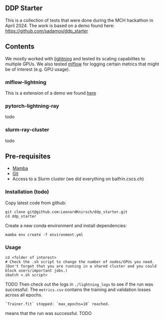 ## DDP Starter

This is a collection of tests that were done during the MCH hackathon in April 2024. The work is based on a demo found here: https://github.com/sadamov/ddp_starter

## Contents
We mostly worked with [lightning](https://lightning.ai/docs/pytorch/stable/) and tested its scaling capabilites to multiple GPUs. We also tested [mlflow](https://mlflow.org/) for logging certain metrics that might be of interest (e.g. GPU usage). 

### mlflow-lightning
This is a extension of a demo we found [here](https://docs.ray.io/en/latest/train/getting-started-pytorch-lightning.html)
### pytorch-lightning-ray
todo
### slurm-ray-cluster
todo

## Pre-requisites

- [Mamba](https://mamba.readthedocs.io/en/latest/installation.html)
- [Git](https://git-scm.com/book/en/v2/Getting-Started-Installing-Git)
- Access to a Slurm cluster (we did everything on balfrin.cscs.ch)

### Installation (todo)
Copy latest code from github:
```
git clone git@github.com:LeonardKnirsch/ddp_starter.git
cd ddp_starter
```
Create a new conda environment and install dependencies:
```
mamba env create -f environment.yml
```

### Usage
```
cd <folder of interest>
# Check the .sh script to change the number of nodes/GPUs you need. (Don't forget that you are running in a shared cluster and you could block users/important jobs.)
sbatch <.sh script>
```
TODO
Then check out the logs in `./lightning_logs` to see if the run was successful. The
`metrics.csv` contains the training and validation losses across all epochs.
```
`Trainer.fit` stopped: `max_epochs=10` reached.
```
means that the run was successful.
TODO